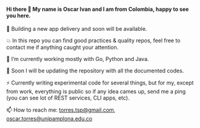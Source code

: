 #### Hi there 👋 My name is Oscar Ivan and I am from Colombia, happy to see you here.

🚀 Building a new app delivery and soon will be available.

💥 In this repo you can find good practices & quality repos, feel free to contact me if anything caught your attention.

🔭 I’m currently working mostly with Go, Python and Java.

🌱 Soon I will be updating the repository with all the documented codes.

⚡ Currently writing experimental code for several things, but for my, except from work, everything is public so if any idea cames up, send me a ping (you can see lot of REST services, CLI apps, etc).

📫 How to reach me: torres.tsp@gmail.com, oscar.torres@unipamplona.edu.co

<!--
**oscarivantl/oscarivantl** is a ✨ _special_ ✨ repository because its `README.md` (this file) appears on your GitHub profile.

Here are some ideas to get you started:

- 🔭 I’m currently working on ...
- 🌱 I’m currently learning ...
- 👯 I’m looking to collaborate on ...
- 🤔 I’m looking for help with ...
- 💬 Ask me about ...
- 📫 How to reach me: ...
- 😄 Pronouns: ...
- ⚡ Fun fact: ...
-->
